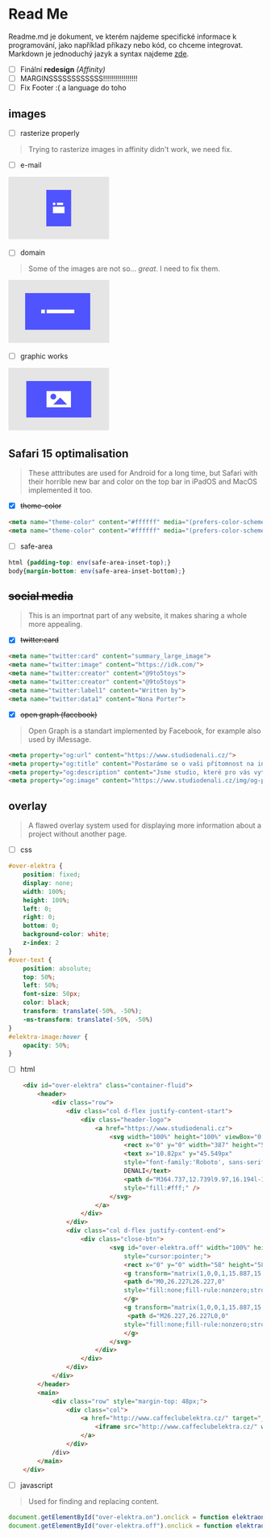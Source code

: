 # **Read Me**
<p>Readme.md je dokument, ve kterém najdeme specifické informace k programování, jako například příkazy nebo kód, co chceme integrovat. Markdown je jednoduchý jazyk a syntax najdeme <a href="https://daringfireball.net/projects/markdown/syntax>">zde</a>.</p>

- [ ] Finální **redesign** *(Affinity)*
- [ ] MARGINSSSSSSSSSSSS!!!!!!!!!!!!!!!!!
- [ ] Fix Footer :( a language do toho

## **images**

- [ ] rasterize properly

>Trying to rasterize images in affinity didn't work, we need fix.

- [ ] e-mail

<img style="width:200px;" src="img/8.svg">

- [ ] domain

>Some of the images are not so... *great*. I need to fix them.

<img style="width:200px;" src="img/9.svg">

- [ ] graphic works

<img style="width:200px;" src="img/10.svg">

## **Safari 15 optimalisation**

> These atttributes are used for Android for a long time, but Safari with their horrible new bar and color on the top bar in iPadOS and MacOS implemented it too.

- [x] ~~theme-color~~

```html
<meta name="theme-color" content="#ffffff" media="(prefers-color-scheme: light)">
<meta name="theme-color" content="#ffffff" media="(prefers-color-scheme: dark)">
```

- [ ] safe-area

```css
html {padding-top: env(safe-area-inset-top);}
body{margin-bottom: env(safe-area-inset-bottom);}
```

## ~~**social media**~~

> This is an importnat part of any website, it makes sharing a whole more appealing.

- [x] ~~twitter:card~~

```html
<meta name="twitter:card" content="summary_large_image">
<meta name="twitter:image" content="https://idk.com/">
<meta name="twitter:creator" content="@9to5toys">
<meta name="twitter:creator" content="@9to5toys">
<meta name="twitter:label1" content="Written by">
<meta name="twitter:data1" content="Nona Porter">
```
- [x] ~~open graph (facebook)~~

>Open Graph is a standart implemented by Facebook, for example also used by iMessage.

```html
<meta property="og:url" content="https://www.studiodenali.cz/">
<meta property="og:title" content="Postaráme se o vaši přítomnost na internetu">
<meta property="og:description" content="Jsme studio, které pro vás vytvoří webové stránky a postará se o ně, ukážeme vám jak na sociální sítě, zařídíme, abyste byli v mapách a mnoho dalšího. To vše za jeden měsíční poplatek včetně domény a hostingu.">
<meta property="og:image" content="https://www.studiodenali.cz/img/og-preview.png">
```

## **overlay**

>A flawed overlay system used for displaying more information about a project without another page.

- [ ] css

```css
#over-elektra {
    position: fixed;
    display: none;
    width: 100%;
    height: 100%;
    left: 0;
    right: 0;
    bottom: 0;
    background-color: white;
    z-index: 2
}
#over-text {
    position: absolute;
    top: 50%;
    left: 50%;
    font-size: 50px;
    color: black;
    transform: translate(-50%, -50%);
    -ms-transform: translate(-50%, -50%)
}
#elektra-image:hover {
    opacity: 50%;
}
```

- [ ] html

```html
    <div id="over-elektra" class="container-fluid">
        <header>
            <div class="row">
                <div class="col d-flex justify-content-start">
                    <div class="header-logo">
                        <a href="https://www.studiodenali.cz">
                            <svg width="100%" height="100%" viewBox="0 0 387 59">
                                <rect x="0" y="0" width="387" height="58.281" style="fill:#4f54ff;" />
                                <text x="10.82px" y="45.549px"
                                style="font-family:'Roboto', sans-serif;font-weight:900;font-size:46.203px;fill:#fff;">STUDIO
                                DENALI</text>
                                <path d="M364.737,12.739l9.97,16.194l-19.939,0l9.969,-16.194Z"
                                style="fill:#fff;" />
                            </svg>
                        </a>
                    </div>
                </div>
                <div class="col d-flex justify-content-end">
                    <div class="close-btn">
                            <svg id="over-elektra.off" width="100%" height="100%" viewBox="0 0 58 58"
                                style="cursor:pointer;">
                                <rect x="0" y="0" width="58" height="58" style="fill:#4f54ff;" />
                                <g transform="matrix(1,0,0,1,15.887,15.887)">
                                <path d="M0,26.227L26.227,0"
                                style="fill:none;fill-rule:nonzero;stroke:#fff;stroke-width:7px;" />
                                </g>
                                <g transform="matrix(1,0,0,1,15.887,15.887)">
                                 <path d="M26.227,26.227L0,0"
                                style="fill:none;fill-rule:nonzero;stroke:#fff;stroke-width:7px;" />
                                </g>
                            </svg>
                        </div>
                    </div>
                </div>
            </div>
        </header>
        <main>
            <div class="row" style="margin-top: 48px;">
                <div class="col">
                    <a href="http://www.caffeclubelektra.cz/" target="_blank">
                        <iframe src="http://www.caffeclubelektra.cz/" width="100%" height="450%" scrolling="yes"frameborder="0" title="Navštívit webové stránky Caffe Club Elektra"></iframe>
                    </a>
                </div>
            /div>
        </main>
    </div>
```

- [ ] javascript

> Used for finding and replacing content.

```javascript
document.getElementById("over-elektra.on").onclick = function elektraon() { document.getElementById("over-elektra").style.display = "block"; }
document.getElementById("over-elektra.off").onclick = function elektraoff() { document.getElementById("over-elektra").style.display = "none"; }
```